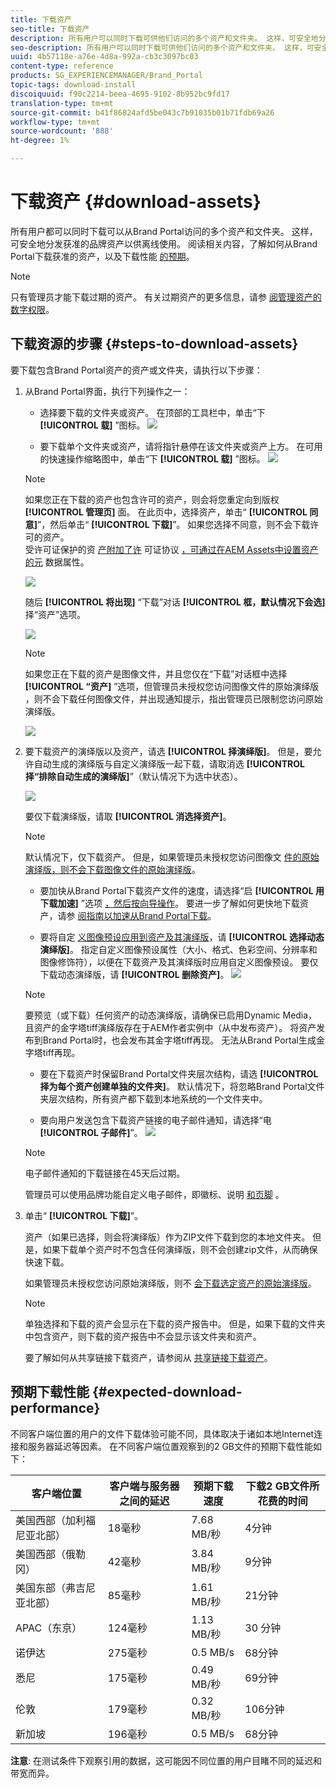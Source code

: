 ```yaml
---
title: 下载资产
seo-title: 下载资产
description: 所有用户可以同时下载可供他们访问的多个资产和文件夹。 这样，可安全地分发获准的品牌资产以供离线使用。
seo-description: 所有用户可以同时下载可供他们访问的多个资产和文件夹。 这样，可安全地分发获准的品牌资产以供离线使用。
uuid: 4b57118e-a76e-4d8a-992a-cb3c3097bc03
content-type: reference
products: SG_EXPERIENCEMANAGER/Brand_Portal
topic-tags: download-install
discoiquuid: f90c2214-beea-4695-9102-8b952bc9fd17
translation-type: tm+mt
source-git-commit: b41f86824afd5be043c7b91035b01b71fdb69a26
workflow-type: tm+mt
source-wordcount: '888'
ht-degree: 1%

---
```



# 下载资产 {#download-assets}

所有用户都可以同时下载可以从Brand Portal访问的多个资产和文件夹。 这样，可安全地分发获准的品牌资产以供离线使用。 阅读相关内容，了解如何从Brand Portal下载获准的资产，以及下载性能 [的预期](../using/brand-portal-download-users.md#main-pars-header)。

>[!NOTE]
>
>只有管理员才能下载过期的资产。 有关过期资产的更多信息，请参 [阅管理资产的数字权限](../using/manage-digital-rights-of-assets.md)。

## 下载资源的步骤 {#steps-to-download-assets}

要下载包含Brand Portal资产的资产或文件夹，请执行以下步骤：

1. 从Brand Portal界面，执行下列操作之一：

   * 选择要下载的文件夹或资产。 在顶部的工具栏中，单击“下 **[!UICONTROL 载]** ”图标。
   ![](assets/downloadassets-1.png)

   * 要下载单个文件夹或资产，请将指针悬停在该文件夹或资产上方。 在可用的快速操作缩略图中，单击“下 **[!UICONTROL 载]** ”图标。
   ![](assets/downloadsingleasset-1.png)

   >[!NOTE]
   >
   >如果您正在下载的资产也包含许可的资产，则会将您重定向到版权 **[!UICONTROL 管理页]** 面。 在此页中，选择资产，单击“ **[!UICONTROL 同意]**”，然后单击“ **[!UICONTROL 下载]**”。 如果您选择不同意，则不会下载许可的资产。\
   >受许可证保护的资 [产附加了许](https://helpx.adobe.com/experience-manager/6-5/assets/using/drm.html#DigitalRightsManagementinAssets) 可证协议 [，可通过在AEM Assets中设置资产的元](https://helpx.adobe.com/experience-manager/6-5/assets/using/drm.html#DigitalRightsManagementinAssets) 数据属性。

   ![](assets/licensed-asset-download-1.png)

   随后 **[!UICONTROL 将出现]** “下载”对话 **[!UICONTROL 框，默认情况下会选]** 择“资产”选项。

   ![](assets/donload-assets-dialog-1.png)

   >[!NOTE]
   >
   >如果您正在下载的资产是图像文件，并且您仅在“下载”对话框中选择 **[!UICONTROL “资产]** ”选项，但管理员未授权您访问图像文件的原始演绎版 [](../using/brand-portal-adding-users.md#main-pars-procedure-202029708) ，则不会下载任何图像文件，并出现通知提示，指出管理员已限制您访问原始演绎版。

   ![](assets/restrictaccess-note.png)

1. 要下载资产的演绎版以及资产，请选 **[!UICONTROL 择演绎版]**。 但是，要允许自动生成的演绎版与自定义演绎版一起下载，请取消选 **[!UICONTROL 择“排除自动生成的演绎版]**”（默认情况下为选中状态）。

   ![](assets/exclude-auto-renditions.png)

   要仅下载演绎版，请取 **[!UICONTROL 消选择资产]**。

   >[!NOTE]
   >
   >默认情况下，仅下载资产。 但是，如果管理员未授权您访问图像文 [件的原始演绎版，则不会下载图像文件的原始演绎版](../using/brand-portal-adding-users.md#main-pars-procedure-202029708)。

   * 要加快从Brand Portal下载资产文件的速度，请选择“启 **[!UICONTROL 用下载加速]** ”选项 [，然后按向导操作](../using/accelerated-download.md#main-pars-header-405749062)。 要进一步了解如何更快地下载资产，请参 [阅指南以加速从Brand Portal下载](../using/accelerated-download.md)。

   * 要将自定 [义图像预设应用到资产及其演绎版](../using/brand-portal-image-presets.md#applyimagepresetswhendownloadingimages)，请 **[!UICONTROL 选择动态演绎版]**。 指定自定义图像预设属性（大小、格式、色彩空间、分辨率和图像修饰符），以便在下载资产及其演绎版时应用自定义图像预设。 要仅下载动态演绎版，请 **[!UICONTROL 删除资产]**。
   ![](assets/dynamic-renditions.png)

   >[!NOTE]
   >
   >要预览（或下载）任何资产的动态演绎版，请确保已启用Dynamic Media，且资产的金字塔tiff演绎版存在于AEM作者实例中（从中发布资产）。 将资产发布到Brand Portal时，也会发布其金字塔tiff再现。 无法从Brand Portal生成金字塔tiff再现。

   * 要在下载资产时保留Brand Portal文件夹层次结构，请选 **[!UICONTROL 择为每个资产创建单独的文件夹]**。 默认情况下，将忽略Brand Portal文件夹层次结构，所有资产都下载到本地系统的一个文件夹中。

   * 要向用户发送包含下载资产链接的电子邮件通知，请选择“电 **[!UICONTROL 子邮件]**”。
   ![](assets/download-link.png)

   >[!NOTE]
   >
   >电子邮件通知的下载链接在45天后过期。
   >
   >管理员可以使用品牌功能自定义电子邮件，即徽标、说明 [和页脚](../using/brand-portal-branding.md) 。

1. 单击“ **[!UICONTROL 下载]**”。

   资产（如果已选择，则会将演绎版）作为ZIP文件下载到您的本地文件夹。 但是，如果下载单个资产时不包含任何演绎版，则不会创建zip文件，从而确保快速下载。

   如果管理员未授权您访问原始演绎版，则不 [会下载选定资产的原始演绎版](../using/brand-portal-adding-users.md#main-pars-procedure-202029708)。

   >[!NOTE]
   >
   >单独选择和下载的资产会显示在下载的资产报告中。 但是，如果下载的文件夹中包含资产，则下载的资产报告中不会显示该文件夹和资产。

   要了解如何从共享链接下载资产，请参阅从 [共享链接下载资产](../using/brand-portal-link-share.md#main-pars-header-1703469193)。

## 预期下载性能 {#expected-download-performance}

不同客户端位置的用户的文件下载体验可能不同，具体取决于诸如本地Internet连接和服务器延迟等因素。 在不同客户端位置观察到的2 GB文件的预期下载性能如下：

| 客户端位置 | 客户端与服务器之间的延迟 | 预期下载速度 | 下载2 GB文件所花费的时间 |
|-------------------------|-----------------------------------|-------------------------|------------------------------------|
| 美国西部（加利福尼亚北部） | 18毫秒 | 7.68 MB/秒 | 4分钟 |
| 美国西部（俄勒冈） | 42毫秒 | 3.84 MB/秒 | 9分钟 |
| 美国东部（弗吉尼亚北部） | 85毫秒 | 1.61 MB/秒 | 21分钟 |
| APAC（东京） | 124毫秒 | 1.13 MB/秒 | 30 分钟 |
| 诺伊达 | 275毫秒 | 0.5 MB/s | 68分钟 |
| 悉尼 | 175毫秒 | 0.49 MB/秒 | 69分钟 |
| 伦敦 | 179毫秒 | 0.32 MB/秒 | 106分钟 |
| 新加坡 | 196毫秒 | 0.5 MB/s | 68分钟 |

**注意**: 在测试条件下观察引用的数据，这可能因不同位置的用户目睹不同的延迟和带宽而异。
